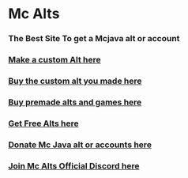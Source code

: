 <html><body><h1>Mc Alts</h1>
  <h3>The Best Site To get a Mcjava alt or account</h3>
  <h3><a href = "https://forms.gle/CiRJtdTkJqAFkifu7"> Make a custom Alt here </a></h3>
  <h3><a href = "https://sellix.io/Zombiefied4728"> Buy the custom alt you made here </a></h3>
  <h3><a href = "https://sellix.io/ShopMinecraftver"> Buy premade alts and games here</a></h3>
  <h3><a href = "https://docs.google.com/document/d/1SV7g8_M80PjL1NBFEVr7vKGjwodGkGREzrFXnRqQ6VU/edit?usp=sharing"> Get Free Alts here</a></h3>
  <H3><a href = "https://forms.gle/fyoNJ9bVJsj9KNbX9"> Donate Mc Java alt or accounts here</a></H3>
  <H3><a href = "https://discord.gg/VJ5CthpFP4">Join Mc Alts Official Discord here</a></H3>
